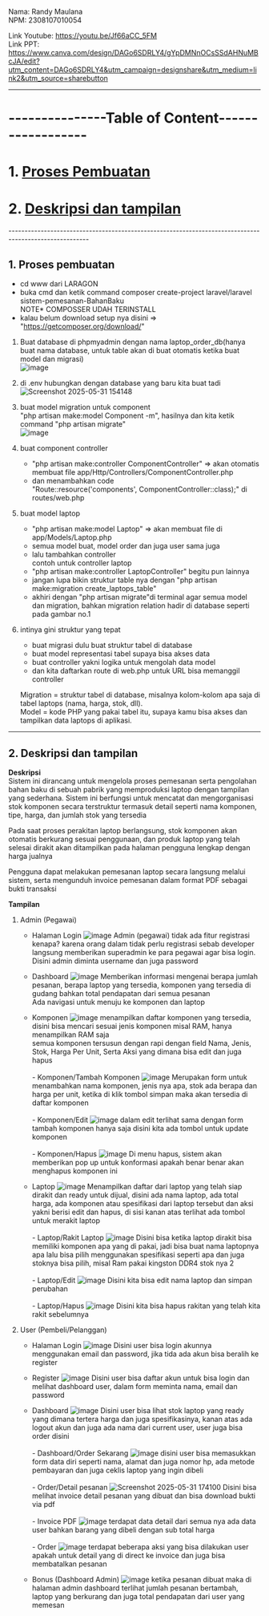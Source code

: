 Nama: Randy Maulana<br>
NPM: 2308107010054


Link Youtube: https://youtu.be/Jf66aCC_5FM <br>
Link PPT: https://www.canva.com/design/DAGo6SDRLY4/gYpDMNnOCsSSdAHNuMBcJA/edit?utm_content=DAGo6SDRLY4&utm_campaign=designshare&utm_medium=link2&utm_source=sharebutton

--------------------------------------------------------------------------------------------
# ---------------Table of Content------------------<br>
# 1.  [Proses Pembuatan](#1-proses-pembuatan)
# 2.  [Deskripsi dan tampilan](#2-deskripsi-dan-tampilan)
  
-------------------------------------------------------------------------------------------------------<br>

## 1. Proses pembuatan
- cd www dari LARAGON<br>
- buka cmd dan ketik command composer create-project laravel/laravel sistem-pemesanan-BahanBaku<br>
NOTE* COMPOSSER UDAH TERINSTALL<br>
- kalau belum download setup nya disini => "https://getcomposer.org/download/" <br>

1. Buat database di phpmyadmin dengan nama laptop_order_db(hanya buat nama database, untuk table akan di buat otomatis ketika buat model dan migrasi) <br>
   ![image](https://github.com/user-attachments/assets/7ee4498e-7313-45a3-b95a-ac9a58831159)
2. di .env hubungkan dengan database yang baru kita buat tadi<br>
   ![Screenshot 2025-05-31 154148](https://github.com/user-attachments/assets/aefc600d-7adc-4cfb-9b3f-a5668169568c)

3. buat model migration untuk component<br>
   "php artisan make:model Component -m", hasilnya dan kita ketik command "php artisan migrate"<br>
   ![image](https://github.com/user-attachments/assets/1abdf519-83a8-49ea-b3be-fef866759e75)

4. buat component controller<br>
   - "php artisan make:controller ComponentController" => akan otomatis membuat file app/Http/Controllers/ComponentController.php<br>
   - dan menambahkan code<br>
   "Route::resource('components', ComponentController::class);" di routes/web.php<br>
   
5. buat model laptop<br>
   - "php artisan make:model Laptop" => akan membuat file di app/Models/Laptop.php<br>
   - semua model buat, model order dan juga user sama juga<br>
   - lalu tambahkan controller<br>
   contoh untuk controller laptop<br>
   - "php artisan make:controller LaptopController" begitu pun lainnya<br>
   - jangan lupa bikin struktur table nya dengan "php artisan make:migration create_laptops_table"<br>
   - akhiri dengan "php artisan migrate"di terminal agar semua model dan migration, bahkan migration relation hadir di database seperti pada gambar no.1<br>

6. intinya gini struktur yang tepat<br>
   - buat migrasi dulu buat struktur tabel di database<br>
   - buat model representasi tabel supaya bisa akses data<br>
   - buat controller yakni logika untuk mengolah data model<br>
   - dan kita daftarkan route di web.php untuk URL bisa memanggil controller<br>

   Migration = struktur tabel di database, misalnya kolom-kolom apa saja di tabel laptops (nama, harga, stok, dll).<br>
   Model = kode PHP yang pakai tabel itu, supaya kamu bisa akses dan tampilkan data laptops di aplikasi.<br>


--------------------------------------------------------------------------------------------
## 2. Deskripsi dan tampilan

**Deskripsi** <br>
Sistem ini dirancang untuk mengelola proses pemesanan serta pengolahan bahan baku di sebuah pabrik yang memproduksi laptop dengan tampilan yang sederhana. Sistem ini berfungsi untuk mencatat dan mengorganisasi stok komponen secara terstruktur termasuk detail seperti nama komponen, tipe, harga, dan jumlah stok yang tersedia

Pada saat proses perakitan laptop berlangsung, stok komponen akan otomatis berkurang sesuai penggunaan, dan produk laptop yang telah selesai dirakit akan ditampilkan pada halaman pengguna lengkap dengan harga jualnya

Pengguna dapat melakukan pemesanan laptop secara langsung melalui sistem, serta mengunduh invoice pemesanan dalam format PDF sebagai bukti transaksi<br>

**Tampilan**
 1. Admin (Pegawai)
    - Halaman Login
      ![image](https://github.com/user-attachments/assets/0bb6ff89-78bb-4929-9d79-2670394d43f0)
      Admin (pegawai) tidak ada fitur registrasi kenapa? karena orang dalam tidak perlu registrasi sebab developer langsung memberikan superadmin ke para pegawai agar bisa login. Disini admin diminta username dan juga password
    - Dashboard
      ![image](https://github.com/user-attachments/assets/c71fa22f-b903-4158-ac76-d4cbdcdf3f9a)
      Memberikan informasi mengenai berapa jumlah pesanan, berapa laptop yang tersedia, komponen yang tersedia di gudang bahkan total pendapatan dari semua pesanan<br>
      Ada navigasi untuk menuju ke komponen dan laptop
    - Komponen
      ![image](https://github.com/user-attachments/assets/fa9b74cd-9651-4f8a-b2de-3d26ce9a103d)
      menampilkan daftar komponen yang tersedia, disini bisa mencari sesuai jenis komponen misal RAM, hanya menampilkan RAM saja <br>
      semua komponen tersusun dengan rapi dengan field Nama, Jenis, Stok, Harga Per Unit, Serta Aksi yang dimana bisa edit dan juga hapus<br><br>
          - Komponen/Tambah Komponen
        ![image](https://github.com/user-attachments/assets/3ff5ffab-e5b6-4943-9f74-e8ca3e3234f4)
        Merupakan form untuk menambahkan nama komponen, jenis nya apa, stok ada berapa dan harga per unit, ketika di klik tombol simpan maka akan tersedia di daftar komponen<br><br>
          - Komponen/Edit
        ![image](https://github.com/user-attachments/assets/fd1b6083-2cd9-4716-bc9a-46bb670070df)
        dalam edit terlihat sama dengan form tambah komponen hanya saja disini kita ada tombol untuk update komponen<br><br>
          - Komponen/Hapus
        ![image](https://github.com/user-attachments/assets/1cac4e23-1620-4d3d-9659-a76750d7b897)
        Di menu hapus, sistem akan memberikan pop up untuk konformasi apakah benar benar akan menghapus komponen ini

    - Laptop
      ![image](https://github.com/user-attachments/assets/d352f219-0f52-45f6-b385-af85683a1ee1)
      Menampilkan daftar dari laptop yang telah siap dirakit dan ready untuk dijual, disini ada nama laptop, ada total harga, ada komponen atau spesifikasi dari laptop tersebut dan aksi yakni berisi edit dan hapus, di sisi kanan atas terlihat ada tombol untuk merakit laptop<br><br>
          - Laptop/Rakit Laptop
            ![image](https://github.com/user-attachments/assets/0901e4b2-b7f4-44b3-8a1e-650748f28d5f)
            Disini bisa ketika laptop dirakit bisa memiliki komponen apa yang di pakai, jadi bisa buat nama laptopnya apa lalu bisa pilih menggunakan spesifikasi seperti apa dan juga stoknya bisa pilih, misal Ram pakai kingston DDR4 stok nya 2<br><br>
          - Laptop/Edit
            ![image](https://github.com/user-attachments/assets/2e3fb57a-453b-442d-ac77-03f639d0aafb)
            Disini kita bisa edit nama laptop dan simpan perubahan<br><br>
          - Laptop/Hapus
            ![image](https://github.com/user-attachments/assets/5fdc04c7-4757-4d00-b774-a342100bd27c)
            Disini kita bisa hapus rakitan yang telah kita rakit sebelumnya

            







 2. User (Pembeli/Pelanggan)
    - Halaman Login
      ![image](https://github.com/user-attachments/assets/1adf2896-c43e-41e4-a94a-3975b65edb11)
      Disini user bisa login akunnya menggunakan email dan password, jika tida ada akun bisa beralih ke register
    - Register
      ![image](https://github.com/user-attachments/assets/0222b59a-9c8f-46ec-9869-8a903a7ea808)
      Disini user bisa daftar akun untuk bisa login dan melihat dashboard user, dalam form meminta nama, email dan password
    - Dashboard
      ![image](https://github.com/user-attachments/assets/bbbed6bc-3991-46f5-a3f8-5bb69479d931)
      Disini user bisa lihat stok laptop yang ready yang dimana tertera harga dan juga spesifikasinya, kanan atas ada logout akun dan juga ada nama dari current user, user juga bisa order disini<br><br>
          - Dashboard/Order Sekarang
          ![image](https://github.com/user-attachments/assets/3028a4bb-1d15-4969-ab27-86df645f01b6)
          disini user bisa memasukkan form data diri seperti nama, alamat dan juga nomor hp, ada metode pembayaran dan juga ceklis laptop yang ingin dibeli<br><br>
          - Order/Detail pesanan
          ![Screenshot 2025-05-31 174100](https://github.com/user-attachments/assets/b8710c29-c7cb-4dd9-905f-40bbc9f66f4c)
          Disini bisa melihat invoice detail pesanan yang dibuat dan bisa download bukti via pdf<br><br>
          - Invoice PDF
          ![image](https://github.com/user-attachments/assets/17cf42c1-3670-4929-8fc3-653889716ba1)
          terdapat data detail dari semua nya ada data user bahkan barang yang dibeli dengan sub total harga<br><br>
          - Order
          ![image](https://github.com/user-attachments/assets/03748f85-b62b-4a79-b530-1aa99bdfde82)
          terdapat beberapa aksi yang bisa dilakukan user apakah untuk detail yang di direct ke invoice dan juga bisa membatalkan pesanan


    - Bonus (Dashboard Admin)
      ![image](https://github.com/user-attachments/assets/d5a62904-2de3-4930-b03b-46ad300647c7)
      ketika pesanan dibuat maka di halaman admin dashboard terlihat jumlah pesanan bertambah, laptop yang berkurang dan juga total pendapatan dari user yang memesan




      


    







